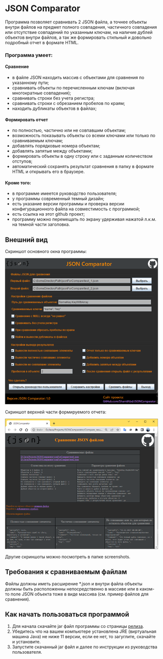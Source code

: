 # JSON Comparator
Программа позволяет сравнивать 2 JSON файла, а точнее объекты внутри файлов на предмет полного совпадения, частичного совпадения или отсутствие совпадений по указанным ключам, на наличие дублей объектов внутри файлов, а так же формировать стильный и довольно подробный отчет в формате HTML.

### Программа умеет:
#### Сравнение
- в файле JSON находить массив с объектами для сравнения по указанному пути;
- сравнивать объекты по перечисленным ключам (включая многократные совпадения);
- сравнивать строки без учета регистра;
- сравнивать строки с обрезанием пробелов по краям;
- находить дубликаты объектов в файлах;
#### Формировать отчет 
- по полностью, частично или не совпавшим объектам;
- возможность показывать объекты со всеми ключами или только по сравниваемым ключам;
- добавлять порядковые номера объектам;
- добавлять запятые между объектами;
- формировать объекты в одну строку или с заданным количеством отступов;
- автоматический сохранять результат сравнения в папку в формате HTML и открывать его в браузере.
#### Кроме того:
- в программе имеется руководство пользователя;
- у программы современный темный дизайн;
- есть указание версии программы и проверка версии конфигурационного файла на совместимость с программой;
- есть ссылка на этот github проект;
- программу можно перемещать по экрану удерживая нажатой л.к.м. на темной части заголовка.
## Внешний вид
Скриншот основного окна программы:

![Основное окно программы](https://github.com/ShamilAbd/JSONComparator/blob/main/screenshots/main_window.PNG)

Скриншот верхней части формируемого отчета:

![Начало отчета](https://github.com/ShamilAbd/JSONComparator/blob/main/screenshots/result_page_1.PNG)

Другие скриншоты можно посмотреть в папке screenshots.

## Требования к сравниваемым файлам
Файлы должны иметь расширение *.json и внутри файла объекты должны быть расположенны непосредственно в массиве или в каком-то поле JSON объекта тоже в виде массива (см. пример файлов для сравнения).

## Как начать пользоваться программой
1) Для начала скачайте jar файл программы со страницы [релиза](https://github.com/ShamilAbd/JSONComparator/releases).
2) Убедитесь что на вашем компьютере установлена JRE (виртуальная машина Java) не ниже 11 версии, если ее нет, то загуглите, скачайте и установите.
3) Запустите скачанный jar файл и далее по инструкции из руководства пользователя.

